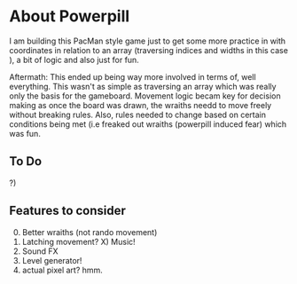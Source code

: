 # About Powerpill
I am building this PacMan style game just to get some more practice in with coordinates in relation to an array (traversing indices and widths in this case ), a bit of logic and also just for fun.

Aftermath: This ended up being way more involved in terms of, well everything. This wasn't as simple as traversing an array which was really only the basis for the gameboard. Movement logic becam key for decision making as once the board was drawn, the wraiths needd to move freely without breaking rules. Also, rules needed to change based on certain conditions being met (i.e freaked out wraiths (powerpill induced fear) which was fun.

## To Do
?)

## Features to consider
0) Better wraiths (not rando movement)
1) Latching movement?
X) Music!
3) Sound FX
4) Level generator!
5) actual pixel art? hmm.